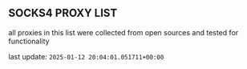## SOCKS4 PROXY LIST

all proxies in this list were collected from open sources and tested for functionality

last update: `2025-01-12 20:04:01.051711+00:00`